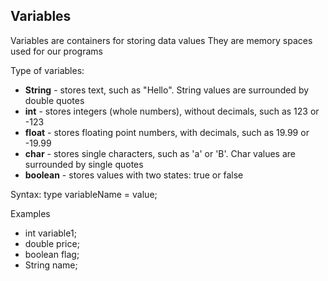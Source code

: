 ## Variables

Variables are containers for storing data values
They are memory spaces used for our programs

Type of variables:

- **String** - stores text, such as "Hello". String values are surrounded by double quotes
- **int** - stores integers (whole numbers), without decimals, such as 123 or -123
- **float** - stores floating point numbers, with decimals, such as 19.99 or -19.99
- **char** - stores single characters, such as 'a' or 'B'. Char values are surrounded by single quotes
- **boolean** - stores values with two states: true or false

Syntax: 
type variableName = value;

Examples

- int variable1;
- double price;
- boolean flag;
- String name;